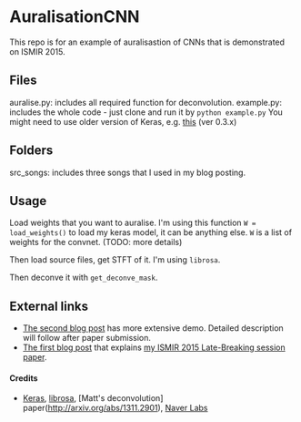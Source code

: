# AuralisationCNN
This repo is for an example of auralisastion of CNNs that is demonstrated on ISMIR 2015.

## Files
auralise.py: includes all required function for deconvolution.
example.py: includes the whole code - just clone and run it by `python example.py`
You might need to use older version of Keras, e.g. [this](https://github.com/fchollet/keras/commit/06a1545645d974350d13425246eec53a08cb6ab8) (ver 0.3.x)

## Folders
src_songs: includes three songs that I used in my blog posting.

## Usage
Load weights that you want to auralise. I'm using this function
```W = load_weights()```
to load my keras model, it can be anything else.
`W` is a list of weights for the convnet. (TODO: more details)

Then load source files, get STFT of it. I'm using `librosa`.

Then deconve it with `get_deconve_mask`.

## External links
* [The second blog post](https://keunwoochoi.wordpress.com/2016/03/23/what-cnns-see-when-cnns-see-spectrograms/) has more extensive demo. Detailed description will follow after paper submission.
* [The first blog post](http://keunwoochoi.blogspot.co.uk/2015/10/ismir-2015-lbd.html) that explains [my ISMIR 2015 Late-Breaking session paper](http://ismir2015.uma.es/LBD/LBD24.pdf).

#### Credits
* [Keras](https://github.com/fchollet/keras), [librosa](https://bmcfee.github.io/librosa/index.html), [Matt's deconvolution] paper(http://arxiv.org/abs/1311.2901), [Naver Labs](http://labs.naver.com)
